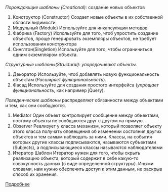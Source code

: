 _Порождающие шаблоны (Creational):_ создание новых объектов

1. Конструктор (Constructor)
	Создает новые объекты в их собственной области видимости
2. Модульный (Module)
	Используйте для инкапсуляции методов
3. Фабрика (Factory) 
	Используйте для того, чтоб упростить создание объектов, проще генерировать экземпляры объектов, не требует использования конструктора
4. Синглтон(Singletion)
	Используйте для того, чтобы ограничиться одним экземпляром объекта.

_Структурные шаблоны(Structural): упорядочивают объекты._

1. Декоратор
	Используйте, чтоб добавлять новую функциональность объектам (_Расширяет функциональность_).
2. Фасад
	Используйте для создания простого интерфейса (_упрощает функциональность_, как например jQuery).

_Поведенческие шаблоны_ распределяют обязанности между объектами и тем, как они сообщаются.

1. Mediator
	Один объект контролирует сообщение между объектами, поэтому объекты не сообщаются друг с другом на прямую.
2. Observer
	Реализует у класса механизм, который позволяет объекту этого класса получать оповещения об изменении состояния других объектов и тем самым наблюдать за ними. Классы, на события которых другие классы подписываются, называются субъектами (Subjects), а подписывающиеся классы называются наблюдателями
3. Итератор
	Шаблон Итератор нужен для того, чтобы скрыть реализацию объекта, который содержит в себе какую-то совокупность данных (в виде определенной структуры). Иными словами, нам нужно обеспечить доступ к этим данным, не раскрыв способ их хранения.

[Подробнее](https://medium.com/@marina.kovalyova/java-script-design-patterns-569c627d25f9)

